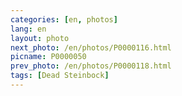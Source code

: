 ```yaml
---
categories: [en, photos]
lang: en
layout: photo
next_photo: /en/photos/P0000116.html
picname: P0000050
prev_photo: /en/photos/P0000118.html
tags: [Dead Steinbock]
---
```


